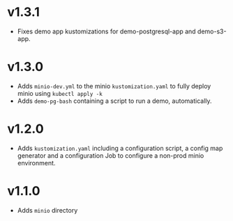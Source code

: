 # v1.3.1

* Fixes demo app kustomizations for demo-postgresql-app and demo-s3-app.

# v1.3.0

* Adds `minio-dev.yml` to the minio `kustomization.yaml` to fully deploy minio using `kubectl apply -k`
* Adds `demo-pg-bash` containing a script to run a demo, automatically.

# v1.2.0

* Adds `kustomization.yaml` including a configuration script, a config map generator and a configuration Job to configure a non-prod minio environment.

# v1.1.0

* Adds `minio` directory
